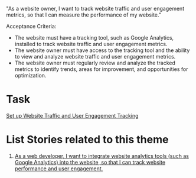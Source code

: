"As a website owner, I want to track website traffic and user engagement metrics, so that I can measure the performance of my website."

Acceptance Criteria:

* The website must have a tracking tool, such as Google Analytics, installed to track website traffic and user engagement metrics.
* The website owner must have access to the tracking tool and the ability to view and analyze website traffic and user engagement metrics.
* The website owner must regularly review and analyze the tracked metrics to identify trends, areas for improvement, and opportunities for optimization.

# Task 
[Set up Website Traffic and User Engagement Tracking](https://github.com/amm33/mywebclass-agile-docs/blob/5eb2af515edd1981d73293843809cdfbe099ad92/documentation/templates/theme/initiatives/epics/stories/tasks/task4.md)

# List Stories related to this theme
1. [As a web developer, I want to integrate website analytics tools (such as Google Analytics) into the website, so that I can track website performance and user engagement.](https://github.com/amm33/mywebclass-agile-docs/blob/d735cf843620959bb2e2369cd26d475b107547c1/documentation/templates/theme/initiatives/epics/stories/story5.md)
